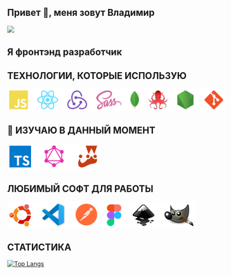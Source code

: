 ## Привет 👋, меня зовут Владимир

![](https://komarev.com/ghpvc/?username=teplospbru)



## Я фронтэнд разработчик



## ТЕХНОЛОГИИ, КОТОРЫЕ ИСПОЛЬЗУЮ

<img src="https://github.com/teplospbru/teplospbru/blob/main/technologies.png" height="auto" width="581">


## 🌱 ИЗУЧАЮ В ДАННЫЙ МОМЕНТ

<img src="https://github.com/teplospbru/teplospbru/blob/main/perspective.png" height="auto" width="213">


## ЛЮБИМЫЙ СОФТ ДЛЯ РАБОТЫ

<img src="https://github.com/teplospbru/teplospbru/blob/main/programms.png" height="auto" width="436">


## СТАТИСТИКА

<!-- [![GitHub Streak](http://github-readme-streak-stats.herokuapp.com?user=teplospbru&theme=dark&background=000000)](https://git.io/streak-stats) -->
[![Top Langs](https://github-readme-stats.vercel.app/api/top-langs/?username=teplospbru&layout=compact&theme=default)](https://github.com/anuraghazra/github-readme-stats)

<!--

Here are some ideas to get you started:

- 🔭 I’m currently working on ...
- 🌱 I’m currently learning ...
- 👯 I’m looking to collaborate on ...
- 🤔 I’m looking for help with ...
- 💬 Ask me about ...
- 📫 How to reach me: ...
- 😄 Pronouns: ...
- ⚡ Fun fact: ...
-->

<!-- ![Иллюстрация к проекту](https://github.com/teplospbru/test-task-6/blob/main/screenshot-30062022.png) -->

